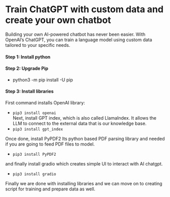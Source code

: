 # Train ChatGPT with custom data and create your own chatbot </br>

Building your own AI-powered chatbot has never been easier. With OpenAI’s ChatGPT, you can train a language model using custom data tailored to your specific needs.

#### Step 1: Install python </br>

#### Step 2: Upgrade Pip </br>
- python3 -m pip install -U pip

#### Step 3: Install libraries </br>
First command installs OpenAI library: </br>
- ```pip3 install openai``` </br>
Next, install GPT index, which is also called LlamaIndex. It allows the LLM to connect to the external data that is our knowledge base.
- ```pip3 install gpt_index``` </br>

Once done, install PyPDF2 Its python based PDF parsing library and needed if you are going to feed PDF files to model.
- ```pip3 install PyPDF2``` </br>

and finally install gradio which creates simple UI to interact with AI chatgpt.
- ```pip3 install gradio``` </br>

Finally we are done with installing libraries and we can move on to creating script for training and prepare data as well.
